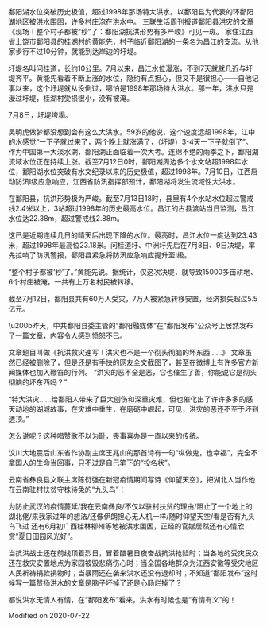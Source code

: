 

鄱阳湖水位突破历史极值，超过1998年那场特大洪水。以鄱阳县为代表的环鄱阳湖地区被洪水围困，许多村庄泡在洪水中。 三联生活周刊报道鄱阳县洪灾的文章《现场∣整个村子都被“秒”了：鄱阳湖抗洪形势有多严峻》可见一斑。 家住江西省上饶市鄱阳县的桂湖村的黄能先，村子临近鄱阳湖的一条名为昌江的支流。从他家步行不过10分钟，就能到达岸边的圩堤。

圩堤名叫问桂道，长约10公里。7月以来，昌江水位漫涨，不到7天就就几近与圩堤齐平。黄能先看着不断上涨的水位，隐约有点担心，但又不是很担心——自他记事以来，这个圩堤就从没倒过，哪怕是1998年那场特大洪水。那一年，洪水只是漫过圩堤，桂湖村受损很小，没有被淹。

7月8日，圩堤垮塌。

吴明虎做梦都没想到会有这么大洪水。59岁的他说，这个速度远超1998年，江中的水感觉“一下子就过来了，两个晚上就涨满了，（圩堤）3-4天一下子就倒了”。 作为中国第一大淡水湖，鄱阳湖正面临着一次大考。连绵不绝的雨季之下，鄱阳湖流域水位正在持续上涨。截至7月12日0时，鄱阳湖周边多个水文站超1998年水位，鄱阳湖水位突破有水文纪录以来的历史极值，超过1998年。7月10日，江西启动防汛Ⅰ级应急响应，江西省防汛指挥部预计，鄱阳湖将发生流域性大洪水。

在鄱阳县，抗洪形势极为严峻。截至7月13日18时，县里有4个水站水位超过警戒线2.4米以上，3站超过1998年的历史最高水位。昌江的古县渡站当日监测，昌江水位达22.38m，超过警戒线2.88m。

这已是近期连续几日的晴天后出现下降的水位。最高时，昌江水位一度达到23.43米，超过1998年最高位23.18米。问桂道圩、中洲圩先后在7月8日、9日决堤，率先拉响了防汛警报，鄱阳县紧急将防汛应急响应提升至Ⅰ级。

“整个村子都被‘秒’了。”黄能先说。据统计，仅这次决堤，就导致15000多亩耕地、6个村庄被淹，一共有上万名村民被转移。

截至7月12日，鄱阳县共有60万人受灾，7万人被紧急转移安置，经济损失超过5.5亿元。

\u200b昨天，中共鄱阳县委主管的“鄱阳融媒体”在“鄱阳发布”公众号上居然发布了一篇文章，内容令人感到愤怒不已。

文章题目叫做《抗洪救灾速写∣洪灾也不是一个彻头彻脑的坏东西……》  文章虽然已经被删除了，但是还是有手快的网友全文截图了，甚至在微博上有许多官方新闻媒体也加入鞭笞的行列。 “洪灾的恶不全是恶，它也催生了善，你能说它是彻头彻脑的坏东西吗？”

“特大洪灾……给鄱阳人带来了巨大创伤和深重灾难，但也催化出了许许多多的感天动地的湖城故事，在灾难中重生，在磨砺中崛起，可见，洪灾的恶还不至于坏到透顶。”

怎么说呢？这种唱赞歌不以为耻，丧事喜办是一直以来的传统。

汶川大地震后山东省作协副主席王兆山的那首诗有一句“纵做鬼，也幸福”，完全不拿国人的生命当回事，只不过是自己笔下的“投名状”。

云南省彝良县文联主席陈衍强在新冠疫情期间写诗《仰望天空》，把湖北人当作他在云南驻村扶贫守株待兔的“九头鸟”：

为防止武汉的疫情蔓延/我在云南彝良/不仅以驻村扶贫的理由/阻止了一个地上的湖北佬/来我家过年的想法/还像伊朗担心无人机一样/随时仰望天空/看是否有九头鸟飞过 还有6月初广西桂林柳州等地被洪水围困，正经的官媒居然还有心情欣赏“夏日田园风光好”。    

当抗洪战士还在前线顶着烈日，冒着酷暑日夜奋战抗洪抢险时；当各地的受灾民众还在救灾安置地点为家园被毁悲痛伤心时；当全国各地群众为江西安徽等受灾地区人民祈祷捐款捐物时；当暴雨还在袭来洪水还没有退却时；不知道“鄱阳发布”这时候写一篇赞扬洪水的文章是脑子坏掉了还是心肠烂掉了？

都说洪水无情人有情，在“鄱阳发布”看来，洪水有时候也是“有情有义”的！

Modified on 2020-07-22 
